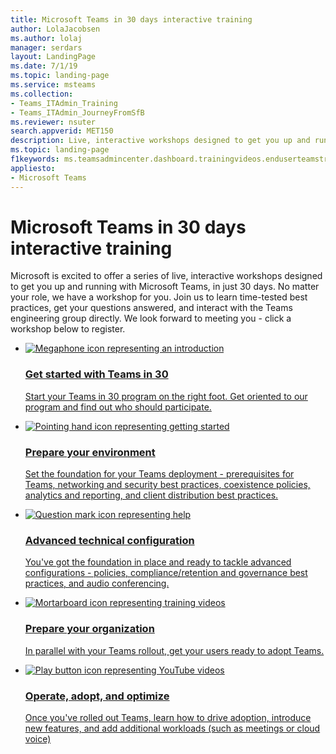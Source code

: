 ```yaml
---
title: Microsoft Teams in 30 days interactive training
author: LolaJacobsen
ms.author: lolaj
manager: serdars
layout: LandingPage
ms.date: 7/1/19
ms.topic: landing-page
ms.service: msteams
ms.collection: 
- Teams_ITAdmin_Training
- Teams_ITAdmin_JourneyFromSfB
ms.reviewer: nsuter
search.appverid: MET150
description: Live, interactive workshops designed to get you up and running with Microsoft Teams in just 30 days.
ms.topic: landing-page
f1keywords: ms.teamsadmincenter.dashboard.trainingvideos.enduserteamstraining
appliesto: 
- Microsoft Teams
---
```

# Microsoft Teams in 30 days interactive training

Microsoft is excited to offer a series of live, interactive workshops designed to get you up and running with Microsoft Teams, in just 30 days. No matter your role, we have a workshop for you. Join us to learn time-tested best practices, get your questions answered, and interact with the Teams engineering group directly. We look forward to meeting you - click a workshop below to register.


<ul class="panelContent cardsF">
    <li>
        <a href="https://docs.microsoft.com/microsoftteams/training-microsoft-teams-landing-page">
        <div class="cardSize">
            <div class="cardPadding">
                <div class="card">
                    <div class="cardImageOuter">
                        <div class="cardImage">
                            <img src="https://docs.microsoft.com/office/media/icons/whats-new-megaphone-blue.svg" alt="Megaphone icon representing an introduction" />
                        </div>
                    </div>
                    <div class="cardText">
                        <h3>Get started with Teams in 30</h3>
                        <P>Start your Teams in 30 program on the right foot. Get oriented to our program and find out who should participate.</P>
                    </div>
                </div>
            </div>
        </div>
        </a>
    </li>
  <li> 
        <a href="https://docs.microsoft.com/microsoftteams/training-microsoft-teams-landing-page">
        <div class="cardSize">
            <div class="cardPadding">
                <div class="card">
                    <div class="cardImageOuter">
                        <div class="cardImage">
                            <img src="https://docs.microsoft.com/office/media/icons/get-started-blue.svg" alt="Pointing hand icon representing getting started" />
                        </div>
                    </div>
                    <div class="cardText">
                    <h3>Prepare your environment</h3>
                    <p>Set the foundation for your Teams deployment - prerequisites for Teams, networking and security best practices, coexistence policies, analytics and reporting, and client distribution best practices.</p>
</div>
                </div>
            </div>
        </div>
        </a>
    </li> <li>
        <a href="https://support.office.com/teams">
        <div class="cardSize">
            <div class="cardPadding">
                <div class="card">
                    <div class="cardImageOuter">
                        <div class="cardImage">
                            <img src="https://docs.microsoft.com/office/media/icons/help.svg" alt="Question mark icon representing help" />
                        </div>
                    </div>
                    <div class="cardText">
                        <h3>Advanced technical configuration</h3>
                    <p>You've got the foundation in place and ready to tackle advanced configurations - policies, compliance/retention and governance best practices, and audio conferencing.</p>
                    </div>
                </div>
            </div>
        </div>
        </a>
    </li> 
   <li>
        <a href="https://docs.microsoft.com/microsoftteams/training-microsoft-teams-landing-page">
        <div class="cardSize">
            <div class="cardPadding">
                <div class="card">
                    <div class="cardImageOuter">
                        <div class="cardImage">
                            <img src="https://docs.microsoft.com/office/media/icons/education-tutorial-blue.svg" alt="Mortarboard icon representing training videos" />
                        </div>
                    </div>
                    <div class="cardText">
                        <h3>Prepare your organization</h3>
                    <p>In parallel with your Teams rollout, get your users ready to adopt Teams.</p>
                    </div>
                </div>
            </div>
        </div>
        </a>
    </li>
 <li>
        <a href="https://docs.microsoft.com/microsoftteams/training-microsoft-teams-landing-page">
        <div class="cardSize">
            <div class="cardPadding">
                <div class="card">
                    <div class="cardImageOuter">
                        <div class="cardImage">
                            <img src="https://docs.microsoft.com/office/media/icons/video-play.svg" alt="Play button icon representing YouTube videos" />
                        </div>
                    </div>
                    <div class="cardText">
                    <h3>Operate, adopt, and optimize</h3>
                    <p>Once you've rolled out Teams, learn how to drive adoption, introduce new features, and add additional workloads (such as meetings or cloud voice)</p>
                    </div>
                </div>
            </div>
        </div>
        </a>
    </li>
</ul>

    
</ul>
